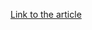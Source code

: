 [Link to the article](https://www.vmray.com/cyber-security-blog/osaminer-uses-applescripts-evade-detection-malware-analysis-spotlight/)

